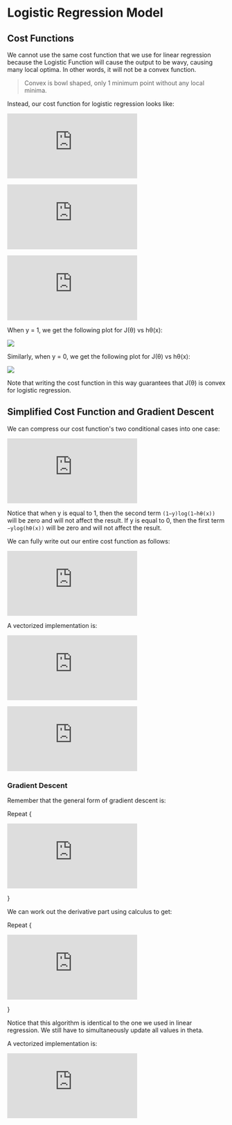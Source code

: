# Logistic Regression Model

## Cost Functions

We cannot use the same cost function that we use for linear regression because the Logistic Function will cause the output to be wavy, causing many local optima. In other words, it will not be a convex function.

> Convex is bowl shaped, only 1 minimum point without any local minima.

Instead, our cost function for logistic regression looks like:

![](http://www.sciweavers.org/tex2img.php?eq=J%28%5Ctheta%29%20%3D%20%5Cdfrac%7B1%7D%7Bm%7D%20%5Csum_%7Bi%3D1%7D%5Em%20%5Cmathrm%7BCost%7D%28h_%5Ctheta%28x%5E%7B%28i%29%7D%29%2Cy%5E%7B%28i%29%7D%29%20%0A&bc=White&fc=Black&im=jpg&fs=12&ff=txfonts&edit=0)

![](http://www.sciweavers.org/tex2img.php?eq=%5Cmathrm%7BCost%7D%28h_%5Ctheta%28x%29%2Cy%29%20%3D%20-%5Clog%28h_%5Ctheta%28x%29%29%20%5C%3B%20%26%20%5Ctext%7Bif%20y%20%3D%201%7D&bc=White&fc=Black&im=jpg&fs=12&ff=txfonts&edit=0)

![](http://www.sciweavers.org/tex2img.php?eq=%5Cmathrm%7BCost%7D%28h_%5Ctheta%28x%29%2Cy%29%20%3D%20-%5Clog%281-h_%5Ctheta%28x%29%29%20%5C%3B%20%26%20%5Ctext%7Bif%20y%20%3D%200%7D&bc=White&fc=Black&im=jpg&fs=12&ff=txfonts&edit=0)

When y = 1, we get the following plot for J(θ) vs hθ(x):

![](https://d3c33hcgiwev3.cloudfront.net/imageAssetProxy.v1/Q9sX8nnxEeamDApmnD43Fw_1cb67ecfac77b134606532f5caf98ee4_Logistic_regression_cost_function_positive_class.png?expiry=1486080000000&hmac=lRauO0A-jn5NEcCdsRo2AAQCX885VF4XQli9NzyNOwg)

Similarly, when y = 0, we get the following plot for J(θ) vs hθ(x):

![](https://d3c33hcgiwev3.cloudfront.net/imageAssetProxy.v1/Ut7vvXnxEead-BJkoDOYOw_f719f2858d78dd66d80c5ec0d8e6b3fa_Logistic_regression_cost_function_negative_class.png?expiry=1486080000000&hmac=W99-kM_D4SJDOXjWF0NnmDw2s2kdrfKHS-FkpRetV5g)


Note that writing the cost function in this way guarantees that J(θ) is convex for logistic regression.

## Simplified Cost Function and Gradient Descent

We can compress our cost function's two conditional cases into one case:

![](http://www.sciweavers.org/tex2img.php?eq=%5Cmathrm%7BCost%7D%28h_%5Ctheta%28x%29%2Cy%29%20%3D%20-%20y%20%5C%3B%20%5Clog%28h_%5Ctheta%28x%29%29%20-%20%281%20-%20y%29%20%5Clog%281%20-%20h_%5Ctheta%28x%29%29&bc=White&fc=Black&im=jpg&fs=12&ff=txfonts&edit=0)

Notice that when y is equal to 1, then the second term ```(1−y)log(1−hθ(x))``` will be zero and will not affect the result. If y is equal to 0, then the first term ```−ylog(hθ(x))``` will be zero and will not affect the result.

We can fully write out our entire cost function as follows:

![](http://www.sciweavers.org/tex2img.php?eq=J%28%5Ctheta%29%20%3D%20-%20%5Cfrac%7B1%7D%7Bm%7D%20%5Cdisplaystyle%20%5Csum_%7Bi%3D1%7D%5Em%20%5By%5E%7B%28i%29%7D%5Clog%20%28h_%5Ctheta%20%28x%5E%7B%28i%29%7D%29%29%20%2B%20%281%20-%20y%5E%7B%28i%29%7D%29%5Clog%20%281%20-%20h_%5Ctheta%28x%5E%7B%28i%29%7D%29%29%5D&bc=White&fc=Black&im=jpg&fs=12&ff=txfonts&edit=0)

A vectorized implementation is:

![](http://www.sciweavers.org/tex2img.php?eq=h%20%3D%20g%28X%5Ctheta%29&bc=White&fc=Black&im=jpg&fs=12&ff=txfonts&edit=0)

![](http://www.sciweavers.org/tex2img.php?eq=J%28%5Ctheta%29%20%3D%20%5Cfrac%7B1%7D%7Bm%7D%20%5Ccdot%20%5Cleft%28-y%5E%7BT%7D%5Clog%28h%29-%281-y%29%5E%7BT%7D%5Clog%281-h%29%5Cright%29%20%5Cend%7Balign%2A%7D&bc=White&fc=Black&im=jpg&fs=12&ff=txfonts&edit=0)

### Gradient Descent

Remember that the general form of gradient descent is:

Repeat {

  ![](http://www.sciweavers.org/tex2img.php?eq=%20%5Ctheta_j%20%3A%3D%20%5Ctheta_j%20-%20%5Calpha%20%5Cdfrac%7B%5Cpartial%7D%7B%5Cpartial%20%5Ctheta_j%7DJ%28%5Ctheta%29&bc=White&fc=Black&im=jpg&fs=12&ff=txfonts&edit=0)

}

We can work out the derivative part using calculus to get:

Repeat {

  ![](http://www.sciweavers.org/tex2img.php?eq=%5Ctheta_j%20%3A%3D%20%5Ctheta_j%20-%20%5Cfrac%7B%5Calpha%7D%7Bm%7D%20%5Csum_%7Bi%3D1%7D%5Em%20%28h_%5Ctheta%28x%5E%7B%28i%29%7D%29%20-%20y%5E%7B%28i%29%7D%29%20x_j%5E%7B%28i%29%7D&bc=White&fc=Black&im=jpg&fs=12&ff=txfonts&edit=0)

}

Notice that this algorithm is identical to the one we used in linear regression. We still have to simultaneously update all values in theta.

A vectorized implementation is:

![](http://www.sciweavers.org/tex2img.php?eq=%5Ctheta%20%3A%3D%20%5Ctheta%20-%20%5Cfrac%7B%5Calpha%7D%7Bm%7D%20X%5E%7BT%7D%20%28g%28X%20%5Ctheta%20%29%20-%20%5Cvec%7By%7D%29&bc=White&fc=Black&im=jpg&fs=12&ff=txfonts&edit=0)

